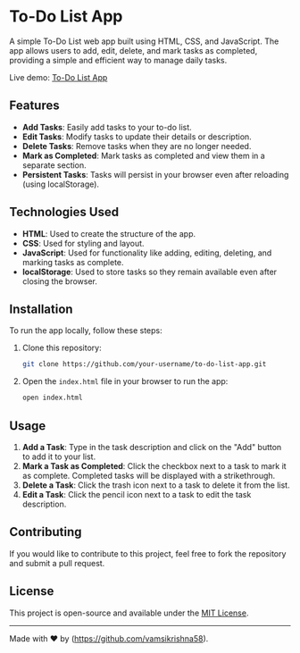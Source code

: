 # To-Do List App

A simple To-Do List web app built using HTML, CSS, and JavaScript. The app allows users to add, edit, delete, and mark tasks as completed, providing a simple and efficient way to manage daily tasks.

Live demo: [To-Do List App](https://to-do-list-vamsikrishna58s-projects.vercel.app)

## Features
- **Add Tasks**: Easily add tasks to your to-do list.
- **Edit Tasks**: Modify tasks to update their details or description.
- **Delete Tasks**: Remove tasks when they are no longer needed.
- **Mark as Completed**: Mark tasks as completed and view them in a separate section.
- **Persistent Tasks**: Tasks will persist in your browser even after reloading (using localStorage).

## Technologies Used
- **HTML**: Used to create the structure of the app.
- **CSS**: Used for styling and layout.
- **JavaScript**: Used for functionality like adding, editing, deleting, and marking tasks as complete.
- **localStorage**: Used to store tasks so they remain available even after closing the browser.

## Installation

To run the app locally, follow these steps:

1. Clone this repository:
    ```bash
    git clone https://github.com/your-username/to-do-list-app.git
    ```

2. Open the `index.html` file in your browser to run the app:
    ```bash
    open index.html
    ```

## Usage

1. **Add a Task**: Type in the task description and click on the "Add" button to add it to your list.
2. **Mark a Task as Completed**: Click the checkbox next to a task to mark it as complete. Completed tasks will be displayed with a strikethrough.
3. **Delete a Task**: Click the trash icon next to a task to delete it from the list.
4. **Edit a Task**: Click the pencil icon next to a task to edit the task description.


## Contributing

If you would like to contribute to this project, feel free to fork the repository and submit a pull request. 

## License

This project is open-source and available under the [MIT License](LICENSE).

---

Made with ❤️ by (https://github.com/vamsikrishna58).
